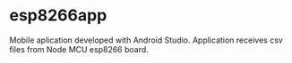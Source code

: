 # esp8266app
Mobile aplication developed with Android Studio. Application receives csv files from Node MCU esp8266 board.
